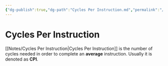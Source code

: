 ```yaml
---
{"dg-publish":true,"dg-path":"Cycles Per Instruction.md","permalink":"/cycles-per-instruction/"}
---
```




# Cycles Per Instruction
[[Notes/Cycles Per Instruction\|Cycles Per Instruction]] is the number of cycles needed in order to complete an **average** instruction.
Usually it is denoted as **CPI**.

